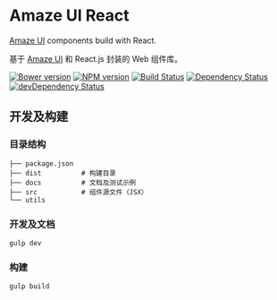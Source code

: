 # Amaze UI React

[Amaze UI][amazeui] components build with React.

基于 [Amaze UI][amazeui] 和 React.js 封装的 Web 组件库。

[![Bower version](https://img.shields.io/bower/v/amazeui-react.svg?style=flat-square)](https://github.com/amazeui/amazeui-react)
[![NPM version](https://img.shields.io/npm/v/amazeui-react.svg?style=flat-square)](https://www.npmjs.com/package/amazeui-react)
[![Build Status](https://img.shields.io/travis/amazeui/amazeui-react.svg?style=flat-square)](https://travis-ci.org/amazeui/amazeui-react)
[![Dependency Status](https://img.shields.io/david/amazeui/amazeui-react.svg?style=flat-square)](https://david-dm.org/amazeui/amazeui-react)
[![devDependency Status](https://img.shields.io/david/dev/amazeui/amazeui-react.svg?style=flat-square)](https://david-dm.org/amazeui/amazeui-react#info=devDependencies)

## 开发及构建

### 目录结构

```
├── package.json
├── dist          # 构建目录
├── docs          # 文档及测试示例
├── src           # 组件源文件（JSX）
└── utils
```

### 开发及文档

```
gulp dev
```

### 构建

```
gulp build
```

[amazeui]: https://github.com/allmobilize/amazeui

